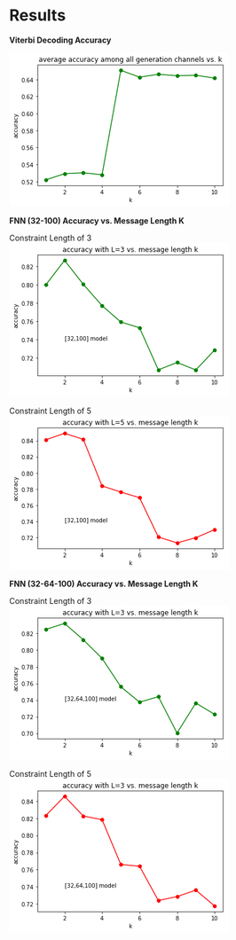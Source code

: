 
# Results

**Viterbi Decoding Accuracy**

![Viterbi Decoding Accuracy](img/viterbi-accuracy-l3-l5-vs-k.png)


**FNN (32-100) Accuracy vs. Message Length K**

Constraint Length of 3
![Constraint Length of 3](img/[32,100]-fnn-model-l3-vs-k.png)

Constraint Length of 5
![Constraint Length of 5](img/[32,100]-fnn-model-l5-vs-k.png)

**FNN (32-64-100) Accuracy vs. Message Length K**

Constraint Length of 3
![Constraint Length of 3](img/[32,64,100]-fnn-model-l3-vs-k.png)

Constraint Length of 5
![Constraint Length of 5](img/[32,64,100]-fnn-model-l5-vs-k.png)
